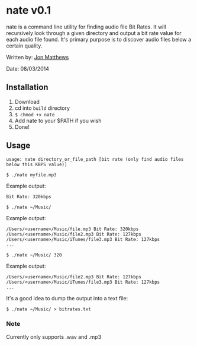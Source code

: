 # nate v0.1

nate is a command line utility for finding audio file Bit Rates. It will recursively look through a given directory and output a bit rate value for each audio file found. It's primary purpose is to discover audio files below a certain quality.

Written by: [Jon Matthews](https://github.com/joncarlmatthews)

Date: 08/03/2014

## Installation

1. Download
2. cd into `build` directory
3. `$ chmod +x nate`
4. Add nate to your $PATH if you wish
5. Done!

## Usage

````usage: nate directory_or_file_path [bit rate (only find audio files below this KBPS value)]````

````$ ./nate myfile.mp3````

Example output:

	Bit Rate: 320kbps

````$ ./nate ~/Music/````

Example output:

	/Users/<username>/Music/file.mp3 Bit Rate: 320kbps
	/Users/<username>/Music/file2.mp3 Bit Rate: 127kbps
	/Users/<username>/Music/iTunes/file3.mp3 Bit Rate: 127kbps
	...
	
````$ ./nate ~/Music/ 320````

Example output:

	/Users/<username>/Music/file2.mp3 Bit Rate: 127kbps
	/Users/<username>/Music/iTunes/file3.mp3 Bit Rate: 127kbps
	...

It's a good idea to dump the output into a text file:

	$ ./nate ~/Music/ > bitrates.txt

### Note
Currently only supports .wav and .mp3
